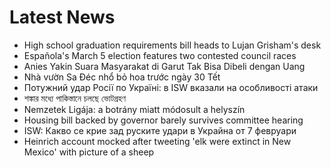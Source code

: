 # Latest News
-  High school graduation requirements bill heads to Lujan Grisham's desk
-  Española's March 5 election features two contested council races
-  Anies Yakin Suara Masyarakat di Garut Tak Bisa Dibeli dengan Uang
-  Nhà vườn Sa Đéc nhổ bỏ hoa trước ngày 30 Tết
-  Потужний удар Росії по Україні: в ISW вказали на особливості атаки
-  শঙ্কার মধ্যে পাকিস্তানে চলছে ভোটগ্রহণ
-  Nemzetek Ligája: a botrány miatt módosult a helyszín
-  Housing bill backed by governor barely survives committee hearing
-  ISW: Какво се крие зад руските удари в Украйна от 7 февруари
-  Heinrich account mocked after tweeting 'elk were extinct in New Mexico' with picture of a sheep
